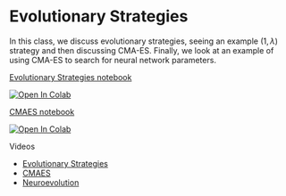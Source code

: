 # Evolutionary Strategies


In this class, we discuss evolutionary strategies, seeing an example
$(1,\lambda)$ strategy and then discussing CMA-ES. Finally, we look at an
example of using CMA-ES to search for neural network parameters.

[Evolutionary Strategies notebook](https://github.com/d9w/evolution/blob/master/5_strategies/evolutionary_strategies.ipynb)

[![Open In Colab](https://colab.research.google.com/assets/colab-badge.svg)](https://colab.research.google.com/github/d9w/evolution/blob/master/5_strategies/evolutionary_strategies.ipynb)

[CMAES notebook](https://github.com/d9w/evolution/blob/master/5_strategies/CMAES.ipynb)

[![Open In Colab](https://colab.research.google.com/assets/colab-badge.svg)](https://colab.research.google.com/github/d9w/evolution/blob/master/5_strategies/CMAES.ipynb)

Videos

* [Evolutionary Strategies](https://youtu.be/ds66pV7Ob0U)
* [CMAES](https://youtu.be/V0ccukpgbL4)
* [Neuroevolution](https://youtu.be/9NwBjoQKjOw)

